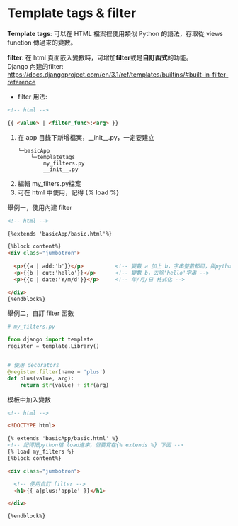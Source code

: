 # Template tags & filter
**Template tags**: 可以在 HTML 檔案裡使用類似 Python 的語法，存取從 views function 傳過來的變數。

**filter**: 在 html 頁面嵌入變數時，可增加**filter**或是**自訂函式**的功能。  
Django 內建的filter: https://docs.djangoproject.com/en/3.1/ref/templates/builtins/#built-in-filter-reference

* filter 用法:
```html
<!-- html -->

{{ <value> | <filter_func>:<arg> }}
```


1. 在 app 目錄下新增檔案，\_\_init__.py，一定要建立
    ```shell
    └─basicApp
        └─templatetags
            my_filters.py
            __init__.py
    ```
2. 編輯 my_filters.py檔案
3. 可在 html 中使用，記得 {% load %}


舉例一，使用內建 filter  

```html
<!-- html -->

{%extends 'basicApp/basic.html'%}

{%block content%}
<div class="jumbotron">
  
  <p>{{a | add:'b'}}</p>          <!-- 變數 a 加上 b，字串整數都可，與python相同 -->
  <p>{{b | cut:'hello'}}</p>      <!-- 變數 b，去除'hello'字串 -->
  <p>{{c | date:'Y/m/d'}}</p>     <!-- 年/月/日 格式化 -->

</div>
{%endblock%}
```

舉例二，自訂 filter 函數  
```python
# my_filters.py

from django import template
register = template.Library()


# 使用 decorators
@register.filter(name = 'plus')
def plus(value, arg):
    return str(value) + str(arg)
```
模板中加入變數
```html
<!-- html -->

<!DOCTYPE html>

{% extends 'basicApp/basic.html' %}
<!-- 記得把python檔 load進來，但要寫在{% extends %} 下面 -->
{% load my_filters %}
{%block content%}

<div class="jumbotron">

  <!-- 使用自訂 filter -->
  <h1>{{ a|plus:'apple' }}</h1>

</div>

{%endblock%}
```